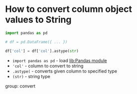 # How to convert column object values to String

```python
import pandas as pd

# df = pd.DataFrame({ ... })

df['col'] = df['col'].astype(str)
```

- `import pandas as pd` - load [lib:Pandas module](/python-pandas/how-to-install-pandas)
- `'col'` - column to convert to string
- `.astype(` - converts given column to specified type
- `(str)` - string type

group: convert


